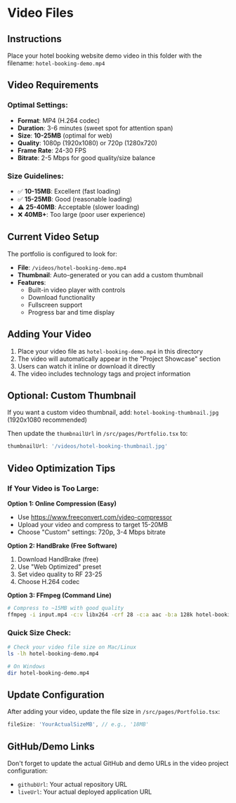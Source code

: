 # Video Files

## Instructions

Place your hotel booking website demo video in this folder with the filename:
`hotel-booking-demo.mp4`

## Video Requirements

### **Optimal Settings:**
- **Format**: MP4 (H.264 codec)
- **Duration**: 3-6 minutes (sweet spot for attention span)
- **Size**: **10-25MB** (optimal for web)
- **Quality**: 1080p (1920x1080) or 720p (1280x720)
- **Frame Rate**: 24-30 FPS
- **Bitrate**: 2-5 Mbps for good quality/size balance

### **Size Guidelines:**
- ✅ **10-15MB**: Excellent (fast loading)
- ✅ **15-25MB**: Good (reasonable loading)
- ⚠️ **25-40MB**: Acceptable (slower loading)
- ❌ **40MB+**: Too large (poor user experience)

## Current Video Setup

The portfolio is configured to look for:
- **File**: `/videos/hotel-booking-demo.mp4`
- **Thumbnail**: Auto-generated or you can add a custom thumbnail
- **Features**: 
  - Built-in video player with controls
  - Download functionality
  - Fullscreen support
  - Progress bar and time display

## Adding Your Video

1. Place your video file as `hotel-booking-demo.mp4` in this directory
2. The video will automatically appear in the "Project Showcase" section
3. Users can watch it inline or download it directly
4. The video includes technology tags and project information

## Optional: Custom Thumbnail

If you want a custom video thumbnail, add:
`hotel-booking-thumbnail.jpg` (1920x1080 recommended)

Then update the `thumbnailUrl` in `/src/pages/Portfolio.tsx` to:
```typescript
thumbnailUrl: '/videos/hotel-booking-thumbnail.jpg'
```

## Video Optimization Tips

### **If Your Video is Too Large:**

**Option 1: Online Compression (Easy)**
- Use https://www.freeconvert.com/video-compressor
- Upload your video and compress to target 15-20MB
- Choose "Custom" settings: 720p, 3-4 Mbps bitrate

**Option 2: HandBrake (Free Software)**
1. Download HandBrake (free)
2. Use "Web Optimized" preset
3. Set video quality to RF 23-25
4. Choose H.264 codec

**Option 3: FFmpeg (Command Line)**
```bash
# Compress to ~15MB with good quality
ffmpeg -i input.mp4 -c:v libx264 -crf 28 -c:a aac -b:a 128k hotel-booking-demo.mp4
```

### **Quick Size Check:**
```bash
# Check your video file size on Mac/Linux
ls -lh hotel-booking-demo.mp4

# On Windows
dir hotel-booking-demo.mp4
```

## Update Configuration

After adding your video, update the file size in `/src/pages/Portfolio.tsx`:
```typescript
fileSize: 'YourActualSizeMB', // e.g., '18MB'
```

## GitHub/Demo Links

Don't forget to update the actual GitHub and demo URLs in the video project configuration:
- `githubUrl`: Your actual repository URL
- `liveUrl`: Your actual deployed application URL
